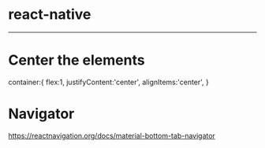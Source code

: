 # react-native
------------------
# Center the elements 
   container:{
        flex:1,
        justifyContent:'center', 
        alignItems:'center',
    }
# Navigator
https://reactnavigation.org/docs/material-bottom-tab-navigator
